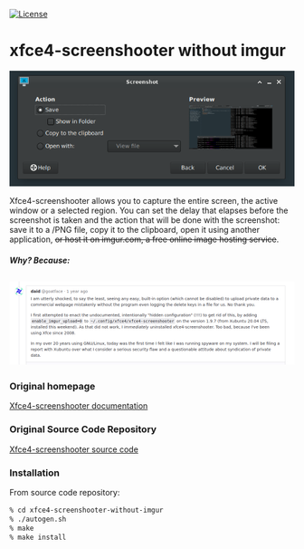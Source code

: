 [![License](https://img.shields.io/badge/License-GPL%20v2-blue.svg)](https://gitlab.xfce.org/apps/xfce4-screenshooter/-/blob/master/COPYING)

# xfce4-screenshooter without imgur
![UI](fork-assets/screenshooter_clean_ui.png)

Xfce4-screenshooter allows you to capture the entire screen, the active
window or a selected region. You can set the delay that elapses
before the screenshot is taken and the action that will be done with
the screenshot: save it to a /PNG file, copy it to the clipboard, open
it using another application, ~~or host it on imgur.com,
a free online image hosting service~~.

##### Why? Because:
![Comment](fork-assets/user_comment.png)
----

### Original homepage

[Xfce4-screenshooter documentation](https://docs.xfce.org/apps/xfce4-screenshooter/start)

### Original Source Code Repository

[Xfce4-screenshooter source code](https://gitlab.xfce.org/apps/xfce4-screenshooter)

### Installation

From source code repository: 

    % cd xfce4-screenshooter-without-imgur
    % ./autogen.sh
    % make
    % make install

